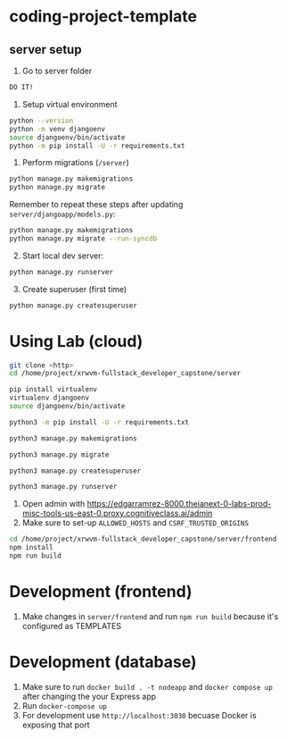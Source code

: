 # coding-project-template

## server setup

1. Go to server folder

```bash
DO IT!
```

1. Setup virtual environment

```bash
python --version
python -m venv djangoenv
source djangoenv/bin/activate
python -m pip install -U -r requirements.txt
```

1. Perform migrations (`/server`)

```bash
python manage.py makemigrations
python manage.py migrate
```

Remember to repeat these steps after updating `server/djangoapp/models.py`:

```bash
python manage.py makemigrations
python manage.py migrate --run-syncdb
```

2. Start local dev server:

```bash
python manage.py runserver
```

3. Create superuser (first time)

```bash
python manage.py createsuperuser
```

# Using Lab (cloud)

```bash
git clone <http>
cd /home/project/xrwvm-fullstack_developer_capstone/server

pip install virtualenv
virtualenv djangoenv
source djangoenv/bin/activate

python3 -m pip install -U -r requirements.txt

python3 manage.py makemigrations

python3 manage.py migrate

python3 manage.py createsuperuser

python3 manage.py runserver
```

1. Open admin with https://edgarramrez-8000.theianext-0-labs-prod-misc-tools-us-east-0.proxy.cognitiveclass.ai/admin
1. Make sure to set-up `ALLOWED_HOSTS` and `CSRF_TRUSTED_ORIGINS`

```bash
cd /home/project/xrwvm-fullstack_developer_capstone/server/frontend
npm install
npm run build
```

# Development (frontend)

1. Make changes in `server/frontend` and run `npm run build` because it's configured as TEMPLATES

# Development (database)

1. Make sure to run `docker build . -t nodeapp` and `docker compose up` after changing the your Express app
1. Run `docker-compose up`
1. For development use `http://localhost:3030` becuase Docker is exposing that port

